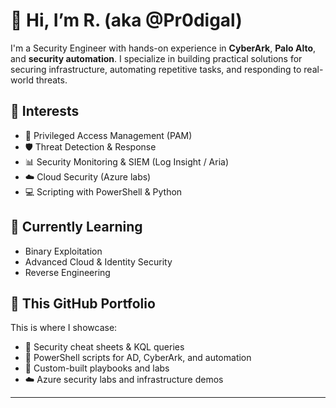 # 👋 Hi, I’m R. (aka @Pr0digal)

I'm a Security Engineer with hands-on experience in **CyberArk**, **Palo Alto**, and **security automation**. I specialize in building practical solutions for securing infrastructure, automating repetitive tasks, and responding to real-world threats.

## 👀 Interests
- 🔐 Privileged Access Management (PAM)
- 🛡️ Threat Detection & Response
- 📊 Security Monitoring & SIEM (Log Insight / Aria)
- ☁️ Cloud Security (Azure labs)
- 💻 Scripting with PowerShell & Python

## 🌱 Currently Learning
- Binary Exploitation
- Advanced Cloud & Identity Security
- Reverse Engineering

## 🧰 This GitHub Portfolio
This is where I showcase:
- 🧠 Security cheat sheets & KQL queries
- 📁 PowerShell scripts for AD, CyberArk, and automation
- 🔧 Custom-built playbooks and labs
- ☁️ Azure security labs and infrastructure demos

---
